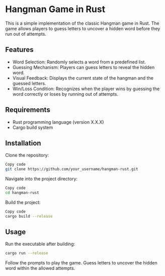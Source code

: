 # Hangman Game in Rust

This is a simple implementation of the classic Hangman game in Rust. The game allows players to guess letters to uncover a hidden word before they run out of attempts.

## Features

- Word Selection: Randomly selects a word from a predefined list.
- Guessing Mechanism: Players can guess letters to reveal the hidden word.
- Visual Feedback: Displays the current state of the hangman and the guessed letters.
- Win/Loss Condition: Recognizes when the player wins by guessing the word correctly or loses by running out of attempts.

## Requirements

- Rust programming language (version X.X.X)
- Cargo build system

## Installation

Clone the repository:

```bash
Copy code
git clone https://github.com/your_username/hangman-rust.git
```
Navigate into the project directory:

```bash
Copy code
cd hangman-rust
```
Build the project:

```bash
Copy code
cargo build --release
```

## Usage

Run the executable after building:

```bash
cargo run --release
```

Follow the prompts to play the game. Guess letters to uncover the hidden word within the allowed attempts.